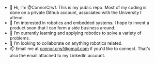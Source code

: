 - 👋 Hi, I’m @ConnorCrwf. This is my public repo. Most of my coding is done on a private Github account, associated with the University I attend.
- 👀 I’m interested in robotics and embedded systems. I hope to invent a product soon that I can form a side business around.
- 🌱 I’m currently learning and applying robotics to solve a variety of problems.
- 💞️ I’m looking to collaborate on anything robotics related.
- 📫 Email me at connor.crwf@gmail.com if you'd like to connect. That's also the email attached to my LinkedIn account.

